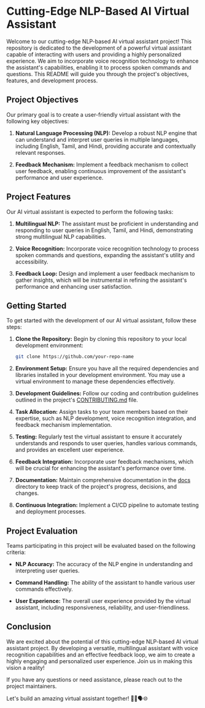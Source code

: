 # Cutting-Edge NLP-Based AI Virtual Assistant

Welcome to our cutting-edge NLP-based AI virtual assistant project! This repository is dedicated to the development of a powerful virtual assistant capable of interacting with users and providing a highly personalized experience. We aim to incorporate voice recognition technology to enhance the assistant's capabilities, enabling it to process spoken commands and questions. This README will guide you through the project's objectives, features, and development process.

## Project Objectives

Our primary goal is to create a user-friendly virtual assistant with the following key objectives:

1. **Natural Language Processing (NLP):** Develop a robust NLP engine that can understand and interpret user queries in multiple languages, including English, Tamil, and Hindi, providing accurate and contextually relevant responses.

2. **Feedback Mechanism:** Implement a feedback mechanism to collect user feedback, enabling continuous improvement of the assistant's performance and user experience.

## Project Features

Our AI virtual assistant is expected to perform the following tasks:

1. **Multilingual NLP:** The assistant must be proficient in understanding and responding to user queries in English, Tamil, and Hindi, demonstrating strong multilingual NLP capabilities.

2. **Voice Recognition:** Incorporate voice recognition technology to process spoken commands and questions, expanding the assistant's utility and accessibility.

3. **Feedback Loop:** Design and implement a user feedback mechanism to gather insights, which will be instrumental in refining the assistant's performance and enhancing user satisfaction.

## Getting Started

To get started with the development of our AI virtual assistant, follow these steps:

1. **Clone the Repository:** Begin by cloning this repository to your local development environment:

    ```bash
    git clone https://github.com/your-repo-name
    ```

2. **Environment Setup:** Ensure you have all the required dependencies and libraries installed in your development environment. You may use a virtual environment to manage these dependencies effectively.

3. **Development Guidelines:** Follow our coding and contribution guidelines outlined in the project's [CONTRIBUTING.md](CONTRIBUTING.md) file.

4. **Task Allocation:** Assign tasks to your team members based on their expertise, such as NLP development, voice recognition integration, and feedback mechanism implementation.

5. **Testing:** Regularly test the virtual assistant to ensure it accurately understands and responds to user queries, handles various commands, and provides an excellent user experience.

6. **Feedback Integration:** Incorporate user feedback mechanisms, which will be crucial for enhancing the assistant's performance over time.

7. **Documentation:** Maintain comprehensive documentation in the [docs](docs/) directory to keep track of the project's progress, decisions, and changes.

8. **Continuous Integration:** Implement a CI/CD pipeline to automate testing and deployment processes.

## Project Evaluation

Teams participating in this project will be evaluated based on the following criteria:

- **NLP Accuracy:** The accuracy of the NLP engine in understanding and interpreting user queries.

- **Command Handling:** The ability of the assistant to handle various user commands effectively.

- **User Experience:** The overall user experience provided by the virtual assistant, including responsiveness, reliability, and user-friendliness.

## Conclusion

We are excited about the potential of this cutting-edge NLP-based AI virtual assistant project. By developing a versatile, multilingual assistant with voice recognition capabilities and an effective feedback loop, we aim to create a highly engaging and personalized user experience. Join us in making this vision a reality!

If you have any questions or need assistance, please reach out to the project maintainers.

Let's build an amazing virtual assistant together! 🚀🤖🗣️🌐
